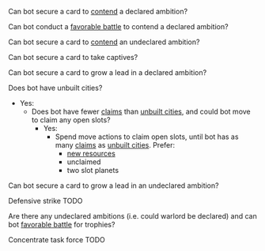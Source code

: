 Can bot secure a card to <ins>contend</ins> a declared ambition?

Can bot conduct a <ins>favorable battle</ins> to contend a declared ambition?

Can bot secure a card to <ins>contend</ins> an undeclared ambition?

Can bot secure a card to take captives?

Can bot secure a card to grow a lead in a declared ambition?

Does bot have unbuilt cities?
- Yes:
	- Does bot have fewer <ins>claims</ins> than <ins>unbuilt cities</ins>, and could bot move to claim any open slots?
		- Yes:
			- Spend move actions to claim open slots, until bot has as many <ins>claims</ins> as <ins>unbuilt cities</ins>. Prefer:
				- <ins>new resources</ins>
				- unclaimed
				- two slot planets

Can bot secure a card to grow a lead in an undeclared ambition?

Defensive strike TODO

Are there any undeclared ambitions (i.e. could warlord be declared) and can bot <ins>favorable battle</ins> for trophies?

Concentrate task force TODO

<div class="pagebreak"> </div>
